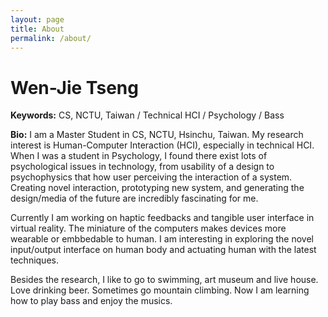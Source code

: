```yaml
---
layout: page
title: About
permalink: /about/
---
```


# Wen-Jie Tseng

**Keywords:** CS, NCTU, Taiwan / Technical HCI / Psychology / Bass

**Bio:** I am a Master Student in CS, NCTU, Hsinchu, Taiwan. My research interest is Human-Computer Interaction (HCI), especially in technical HCI. When I was a student in Psychology, I found there exist lots of psychological issues in technology, from usability of a design to psychophysics that how user perceiving the interaction of a system. Creating novel interaction, prototyping new system, and generating the design/media of the future are incredibly fascinating for me. 

Currently I am working on haptic feedbacks and tangible user interface in virtual reality. The miniature of the computers makes devices more wearable or embbedable to human. I am interesting in exploring the novel input/output interface on human body and actuating human with the latest techniques.

Besides the research, I like to go to swimming, art museum and live house. Love drinking beer. Sometimes go mountain climbing. Now I am learning how to play bass and enjoy the musics.